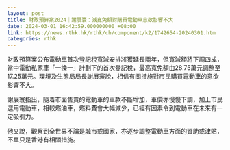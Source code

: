 ```yaml
---
layout: post
title: 財政預算案2024｜謝展寰：減寬免額對購買電動車意欲影響不大
date: 2024-03-01 16:42:59.000000000 +08:00
link: https://news.rthk.hk/rthk/ch/component/k2/1742654-20240301.htm
categories: rthk
---
```


財政預算案公布電動車首次登記稅寬減安排將獲延長兩年，但寬減額將下調四成，當中電動私家車「一換一」計劃下的首次登記稅，最高寬免額由28.75萬元調整至17.25萬元。環境及生態局局長謝展寰說，相信有關措施對市民購買電動車的意欲影響不大。

謝展寰指出，隨着市面售賣的電動車的車款不斷增加，車價亦慢慢下調，加上市民選用電動車，相較燃油車，燃料費會大幅減少，已經有因素令到電動車在未來有一定吸引力。

他又說，觀察到全世界不論是城市或國家，亦逐步調整電動車方面的資助或津貼，不單只是香港有相關措施。

